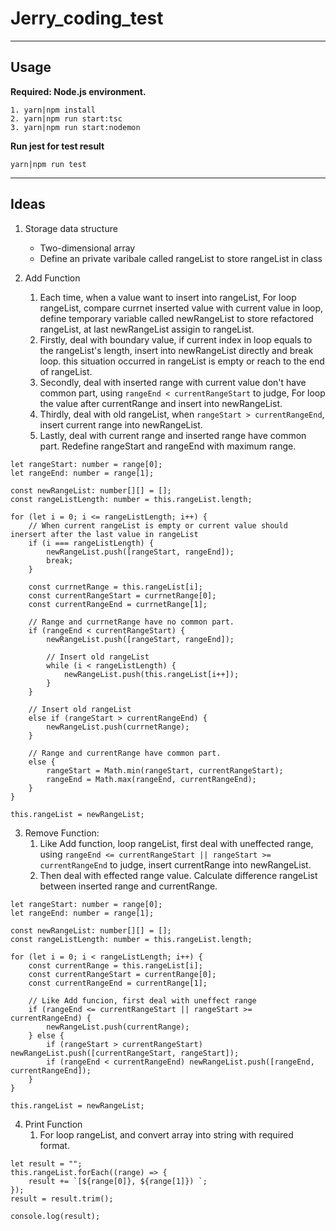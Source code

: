 # Jerry_coding_test
---
## Usage
**Required: Node.js environment.**

```shell
1. yarn|npm install
2. yarn|npm run start:tsc
3. yarn|npm run start:nodemon
```

**Run jest for test result**
```shell
yarn|npm run test
```
---
## Ideas

1. Storage data structure
	- Two-dimensional array
	- Define an private varibale called rangeList to store rangeList in class

2. Add Function
   1. Each time, when a value want to insert into rangeList, For loop rangeList, compare currnet inserted value with current value in loop, define temporary variable called newRangeList to store refactored rangeList, at last newRangeList assigin to rangeList.
   2. Firstly, deal with boundary value, if current index in loop equals to the rangeList's length, insert into newRangeList directly and break loop. this situation occurred in rangeList is empty or reach to the end of rangeList.
   3. Secondly, deal with inserted range with current value don't have common part, using `rangeEnd < currentRangeStart` to judge, For loop the value after currentRange and insert into newRangeList.
   4. Thirdly, deal with old rangeList, when `rangeStart > currentRangeEnd`, insert current range into newRangeList.
   5. Lastly, deal with current range and inserted range have common part. Redefine rangeStart and rangeEnd with maximum range.
```JS
let rangeStart: number = range[0];
let rangeEnd: number = range[1];

const newRangeList: number[][] = [];
const rangeListLength: number = this.rangeList.length;

for (let i = 0; i <= rangeListLength; i++) {
	// When current rangeList is empty or current value should inersert after the last value in rangeList
	if (i === rangeListLength) {
		newRangeList.push([rangeStart, rangeEnd]);
		break;
	}

	const currnetRange = this.rangeList[i];
	const currentRangeStart = currnetRange[0];
	const currentRangeEnd = currnetRange[1];

	// Range and currnetRange have no common part.
	if (rangeEnd < currentRangeStart) {
		newRangeList.push([rangeStart, rangeEnd]);

		// Insert old rangeList
		while (i < rangeListLength) {
			newRangeList.push(this.rangeList[i++]);
		}
	}

	// Insert old rangeList
	else if (rangeStart > currentRangeEnd) {
		newRangeList.push(currnetRange);
	}

	// Range and currentRange have common part.
	else {
		rangeStart = Math.min(rangeStart, currentRangeStart);
		rangeEnd = Math.max(rangeEnd, currentRangeEnd);
	}
}

this.rangeList = newRangeList;
```

3. Remove Function:
   1. Like Add function, loop rangeList, first deal with uneffected range, using `rangeEnd <= currentRangeStart || rangeStart >= currentRangeEnd` to judge, insert currentRange into newRangeList.
   2. Then deal with effected range value. Calculate difference rangeList between inserted range and currentRange.
```JS
let rangeStart: number = range[0];
let rangeEnd: number = range[1];

const newRangeList: number[][] = [];
const rangeListLength: number = this.rangeList.length;

for (let i = 0; i < rangeListLength; i++) {
	const currentRange = this.rangeList[i];
	const currentRangeStart = currentRange[0];
	const currentRangeEnd = currentRange[1];

	// Like Add funcion, first deal with uneffect range
	if (rangeEnd <= currentRangeStart || rangeStart >= currentRangeEnd) {
		newRangeList.push(currentRange);
	} else {
		if (rangeStart > currentRangeStart) newRangeList.push([currentRangeStart, rangeStart]);
		if (rangeEnd < currentRangeEnd) newRangeList.push([rangeEnd, currentRangeEnd]);
	}
}

this.rangeList = newRangeList;
```

4. Print Function
	1. For loop rangeList, and convert array into string with required format. 
```JS
let result = "";
this.rangeList.forEach((range) => {
	result += `[${range[0]}, ${range[1]}) `;
});
result = result.trim();

console.log(result);
```